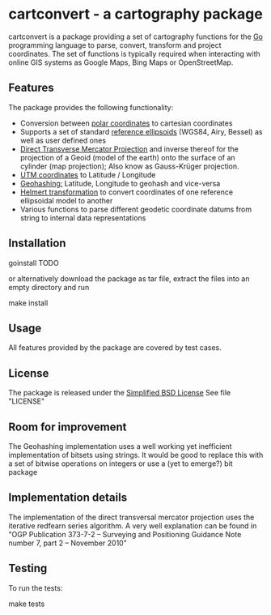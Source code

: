 cartconvert - a cartography package
===================================

cartconvert is a package providing a set of cartography functions for the
[Go](http://golang.org/) programming language to parse, convert, transform and
project coordinates. The set of functions is typically required when interacting
with online GIS systems as Google Maps, Bing Maps or OpenStreetMap.

Features
--------

The package provides the following functionality:

* Conversion between [polar
  coordinates](http://en.wikipedia.org/wiki/Polar_coordinate_system) to
  cartesian coordinates
* Supports a set of standard [reference
  ellipsoids](http://en.wikipedia.org/wiki/Reference_ellipsoid) (WGS84, Airy,
  Bessel) as well as user defined ones
* [Direct Transverse Mercator
  Projection](http://en.wikipedia.org/wiki/Transverse_Mercator_projection) and
  inverse thereof for the projection of a Geoid (model of the earth) onto the
  surface of an cylinder (map projection); Also know as Gauss-Krüger projection.
* [UTM coordinates](http://en.wikipedia.org/wiki/UTM_coordinate_system) to
  Latitude / Longitude
* [Geohashing:](http://en.wikipedia.org/wiki/Geohash) Latitude, Longitude to
  geohash and vice-versa
* [Helmert transformation](http://en.wikipedia.org/wiki/Helmert_transformation)
  to convert coordinates of one reference ellipsoidal model to another
* Various functions to parse different geodetic coordinate datums from string to
  internal data representations

Installation
------------

  goinstall TODO

or alternatively download the package as tar file, extract the files into an
empty directory and run

  make install

Usage
-----

All features provided by the package are covered by test cases.

License
-------

The package is released under the [Simplified BSD
License](http://www.freebsd.org/copyright/freebsd-license.html) See file
"LICENSE"

Room for improvement
---------------------
The Geohashing implementation uses a well working yet inefficient implementation
of bitsets using strings. It would be good to replace this with a set of bitwise
operations on integers or use a (yet to emerge?) bit package

Implementation details
----------------------
The implementation of the direct transversal mercator projection uses the
iterative redfearn series algorithm. A very well explanation can be found in
"OGP Publication 373-7-2 – Surveying and Positioning Guidance Note number 7,
part 2 – November 2010"


Testing
-------

To run the tests:

  make tests
